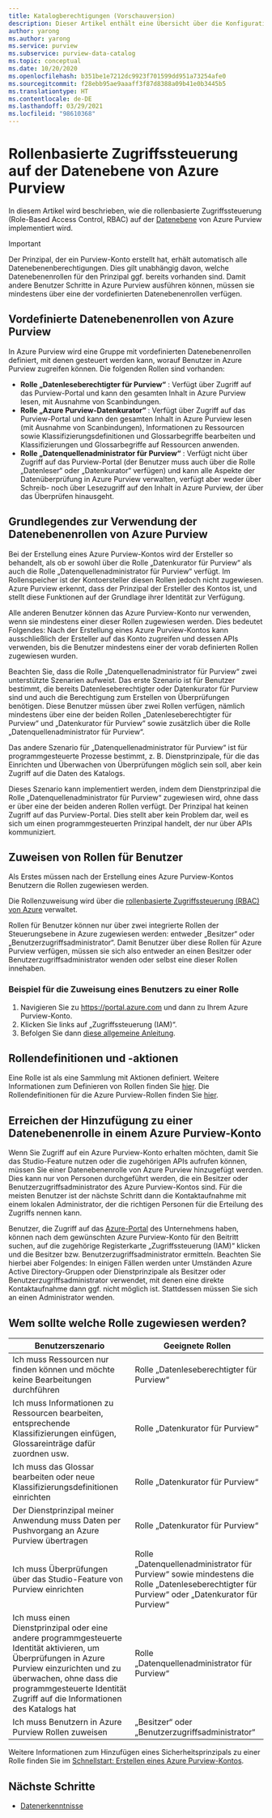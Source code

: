 ```yaml
---
title: Katalogberechtigungen (Vorschauversion)
description: Dieser Artikel enthält eine Übersicht über die Konfiguration der rollenbasierten Zugriffssteuerung (Role-Based Access Control, RBAC) in Azure Purview.
author: yarong
ms.author: yarong
ms.service: purview
ms.subservice: purview-data-catalog
ms.topic: conceptual
ms.date: 10/20/2020
ms.openlocfilehash: b351be1e7212dc9923f701599dd951a73254afe0
ms.sourcegitcommit: f28ebb95ae9aaaff3f87d8388a09b41e0b3445b5
ms.translationtype: HT
ms.contentlocale: de-DE
ms.lasthandoff: 03/29/2021
ms.locfileid: "98610368"
---
```

# <a name="role-based-access-control-in-azure-purviews-data-plane"></a>Rollenbasierte Zugriffssteuerung auf der Datenebene von Azure Purview

In diesem Artikel wird beschrieben, wie die rollenbasierte Zugriffssteuerung (Role-Based Access Control, RBAC) auf der [Datenebene](../azure-resource-manager/management/control-plane-and-data-plane.md#data-plane) von Azure Purview implementiert wird.

> [!IMPORTANT]
> Der Prinzipal, der ein Purview-Konto erstellt hat, erhält automatisch alle Datenebenenberechtigungen. Dies gilt unabhängig davon, welche Datenebenenrollen für den Prinzipal ggf. bereits vorhanden sind. Damit andere Benutzer Schritte in Azure Purview ausführen können, müssen sie mindestens über eine der vordefinierten Datenebenenrollen verfügen.

## <a name="azure-purviews-pre-defined-data-plane-roles"></a>Vordefinierte Datenebenenrollen von Azure Purview

In Azure Purview wird eine Gruppe mit vordefinierten Datenebenenrollen definiert, mit denen gesteuert werden kann, worauf Benutzer in Azure Purview zugreifen können. Die folgenden Rollen sind vorhanden:

* **Rolle „Datenleseberechtigter für Purview“** : Verfügt über Zugriff auf das Purview-Portal und kann den gesamten Inhalt in Azure Purview lesen, mit Ausnahme von Scanbindungen.
* **Rolle „Azure Purview-Datenkurator“** : Verfügt über Zugriff auf das Purview-Portal und kann den gesamten Inhalt in Azure Purview lesen (mit Ausnahme von Scanbindungen), Informationen zu Ressourcen sowie Klassifizierungsdefinitionen und Glossarbegriffe bearbeiten und Klassifizierungen und Glossarbegriffe auf Ressourcen anwenden.
* **Rolle „Datenquellenadministrator für Purview“** : Verfügt nicht über Zugriff auf das Purview-Portal (der Benutzer muss auch über die Rolle „Datenleser“ oder „Datenkurator“ verfügen) und kann alle Aspekte der Datenüberprüfung in Azure Purview verwalten, verfügt aber weder über Schreib- noch über Lesezugriff auf den Inhalt in Azure Purview, der über das Überprüfen hinausgeht.

## <a name="understanding-how-to-use-azure-purviews-data-plane-roles"></a>Grundlegendes zur Verwendung der Datenebenenrollen von Azure Purview

Bei der Erstellung eines Azure Purview-Kontos wird der Ersteller so behandelt, als ob er sowohl über die Rolle „Datenkurator für Purview“ als auch die Rolle „Datenquellenadministrator für Purview“ verfügt. Im Rollenspeicher ist der Kontoersteller diesen Rollen jedoch nicht zugewiesen. Azure Purview erkennt, dass der Prinzipal der Ersteller des Kontos ist, und stellt diese Funktionen auf der Grundlage ihrer Identität zur Verfügung.

Alle anderen Benutzer können das Azure Purview-Konto nur verwenden, wenn sie mindestens einer dieser Rollen zugewiesen werden. Dies bedeutet Folgendes: Nach der Erstellung eines Azure Purview-Kontos kann ausschließlich der Ersteller auf das Konto zugreifen und dessen APIs verwenden, bis die Benutzer mindestens einer der vorab definierten Rollen zugewiesen wurden.

Beachten Sie, dass die Rolle „Datenquellenadministrator für Purview“ zwei unterstützte Szenarien aufweist. Das erste Szenario ist für Benutzer bestimmt, die bereits Datenleseberechtigter oder Datenkurator für Purview sind und auch die Berechtigung zum Erstellen von Überprüfungen benötigen. Diese Benutzer müssen über zwei Rollen verfügen, nämlich mindestens über eine der beiden Rollen „Datenleseberechtigter für Purview“ und „Datenkurator für Purview“ sowie zusätzlich über die Rolle „Datenquellenadministrator für Purview“.

Das andere Szenario für „Datenquellenadministrator für Purview“ ist für programmgesteuerte Prozesse bestimmt, z. B. Dienstprinzipale, für die das Einrichten und Überwachen von Überprüfungen möglich sein soll, aber kein Zugriff auf die Daten des Katalogs.

Dieses Szenario kann implementiert werden, indem dem Dienstprinzipal die Rolle „Datenquellenadministrator für Purview“ zugewiesen wird, ohne dass er über eine der beiden anderen Rollen verfügt. Der Prinzipal hat keinen Zugriff auf das Purview-Portal. Dies stellt aber kein Problem dar, weil es sich um einen programmgesteuerten Prinzipal handelt, der nur über APIs kommuniziert.

## <a name="putting-users-into-roles"></a>Zuweisen von Rollen für Benutzer

Als Erstes müssen nach der Erstellung eines Azure Purview-Kontos Benutzern die Rollen zugewiesen werden.

Die Rollenzuweisung wird über die [rollenbasierte Zugriffssteuerung (RBAC) von Azure](../role-based-access-control/overview.md) verwaltet.

Rollen für Benutzer können nur über zwei integrierte Rollen der Steuerungsebene in Azure zugewiesen werden: entweder „Besitzer“ oder „Benutzerzugriffsadministrator“. Damit Benutzer über diese Rollen für Azure Purview verfügen, müssen sie sich also entweder an einen Besitzer oder Benutzerzugriffsadministrator wenden oder selbst eine dieser Rollen innehaben.

### <a name="an-example-of-assigning-someone-to-a-role"></a>Beispiel für die Zuweisung eines Benutzers zu einer Rolle

1. Navigieren Sie zu https://portal.azure.com und dann zu Ihrem Azure Purview-Konto.
1. Klicken Sie links auf „Zugriffssteuerung (IAM)“.
1. Befolgen Sie dann [diese allgemeine Anleitung](../role-based-access-control/quickstart-assign-role-user-portal.md#create-a-resource-group).

## <a name="role-definitions-and-actions"></a>Rollendefinitionen und -aktionen

Eine Rolle ist als eine Sammlung mit Aktionen definiert. Weitere Informationen zum Definieren von Rollen finden Sie [hier](../role-based-access-control/role-definitions.md). Die Rollendefinitionen für die Azure Purview-Rollen finden Sie [hier](../role-based-access-control/built-in-roles.md).

## <a name="getting-added-to-a-data-plane-role-in-an-azure-purview-account"></a>Erreichen der Hinzufügung zu einer Datenebenenrolle in einem Azure Purview-Konto

Wenn Sie Zugriff auf ein Azure Purview-Konto erhalten möchten, damit Sie das Studio-Feature nutzen oder die zugehörigen APIs aufrufen können, müssen Sie einer Datenebenenrolle von Azure Purview hinzugefügt werden. Dies kann nur von Personen durchgeführt werden, die ein Besitzer oder Benutzerzugriffsadministrator des Azure Purview-Kontos sind. Für die meisten Benutzer ist der nächste Schritt dann die Kontaktaufnahme mit einem lokalen Administrator, der die richtigen Personen für die Erteilung des Zugriffs nennen kann.

Benutzer, die Zugriff auf das [Azure-Portal](https://portal.azure.com) des Unternehmens haben, können nach dem gewünschten Azure Purview-Konto für den Beitritt suchen, auf die zugehörige Registerkarte „Zugriffssteuerung (IAM)“ klicken und die Besitzer bzw. Benutzerzugriffsadministrator ermitteln. Beachten Sie hierbei aber Folgendes: In einigen Fällen werden unter Umständen Azure Active Directory-Gruppen oder Dienstprinzipale als Besitzer oder Benutzerzugriffsadministrator verwendet, mit denen eine direkte Kontaktaufnahme dann ggf. nicht möglich ist. Stattdessen müssen Sie sich an einen Administrator wenden.

## <a name="who-should-be-assigned-to-what-role"></a>Wem sollte welche Rolle zugewiesen werden?

|Benutzerszenario|Geeignete Rollen|
|-------------|-----------------|
|Ich muss Ressourcen nur finden können und möchte keine Bearbeitungen durchführen|Rolle „Datenleseberechtigter für Purview“|
|Ich muss Informationen zu Ressourcen bearbeiten, entsprechende Klassifizierungen einfügen, Glossareinträge dafür zuordnen usw.|Rolle „Datenkurator für Purview“|
|Ich muss das Glossar bearbeiten oder neue Klassifizierungsdefinitionen einrichten|Rolle „Datenkurator für Purview“|
|Der Dienstprinzipal meiner Anwendung muss Daten per Pushvorgang an Azure Purview übertragen|Rolle „Datenkurator für Purview“|
|Ich muss Überprüfungen über das Studio-Feature von Purview einrichten|Rolle „Datenquellenadministrator für Purview“ sowie mindestens die Rolle „Datenleseberechtigter für Purview“ oder „Datenkurator für Purview“|
|Ich muss einen Dienstprinzipal oder eine andere programmgesteuerte Identität aktivieren, um Überprüfungen in Azure Purview einzurichten und zu überwachen, ohne dass die programmgesteuerte Identität Zugriff auf die Informationen des Katalogs hat |Rolle „Datenquellenadministrator für Purview“|
|Ich muss Benutzern in Azure Purview Rollen zuweisen | „Besitzer“ oder „Benutzerzugriffsadministrator“ |

Weitere Informationen zum Hinzufügen eines Sicherheitsprinzipals zu einer Rolle finden Sie im [Schnellstart: Erstellen eines Azure Purview-Kontos](create-catalog-portal.md).

## <a name="next-steps"></a>Nächste Schritte

* [Datenerkenntnisse](concept-insights.md)
